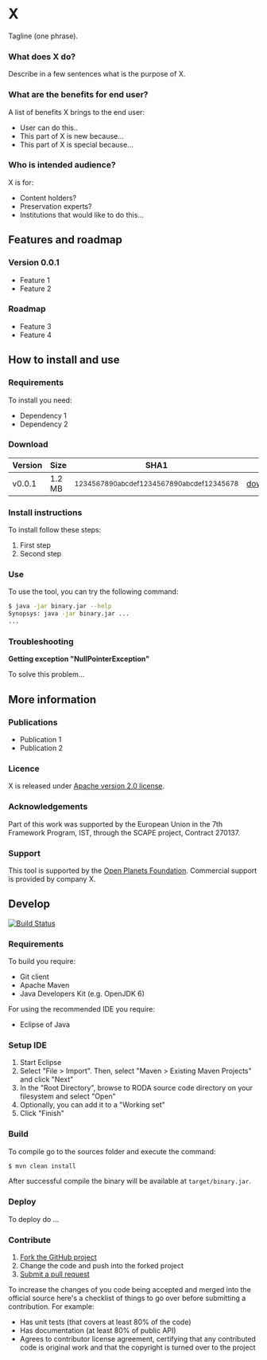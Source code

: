 # X

Tagline (one phrase).

### What does X do?

Describe in a few sentences what is the purpose of X.

### What are the benefits for end user?

A list of benefits X brings to the end user:

* User can do this..
* This part of X is new because...
* This part of X is special because...

### Who is intended audience?

X is for:

* Content holders?
* Preservation experts?
* Institutions that would like to do this...

## Features and roadmap

### Version 0.0.1

* Feature 1
* Feature 2

### Roadmap

* Feature 3
* Feature 4

## How to install and use

### Requirements

To install you need:

* Dependency 1
* Dependency 2

### Download

| Version | Size   | SHA1                                                    |                      |
|---------|--------|---------------------------------------------------------|----------------------|
| v0.0.1  | 1.2 MB | <small>1234567890abcdef1234567890abcdef12345678</small> |[download](binary.jar)|


### Install instructions

To install follow these steps:

1. First step
2. Second step

### Use

To use the tool, you can try the following command:
```bash
$ java -jar binary.jar --help
Synopsys: java -jar binary.jar ...
...
```

### Troubleshooting

**Getting exception "NullPointerException"**

To solve this problem...


## More information

### Publications

* Publication 1
* Publication 2

### Licence

X is released under [Apache version 2.0 license](LICENSE.txt).

### Acknowledgements

Part of this work was supported by the European Union in the 7th Framework Program, IST, through the SCAPE project, Contract 270137.

### Support

This tool is supported by the [Open Planets Foundation](http://www.openplanetsfoundation.org). Commercial support is provided by company X.

## Develop

[![Build Status](https://travis-ci.org/openplanets/scape.png)](https://travis-ci.org/openplanets/scape)

### Requirements

To build you require:

* Git client
* Apache Maven
* Java Developers Kit (e.g. OpenJDK 6)

For using the recommended IDE you require:

* Eclipse of Java

### Setup IDE

1. Start Eclipse
2. Select "File > Import". Then, select "Maven > Existing Maven Projects" and click "Next"
3. In the "Root Directory", browse to RODA source code directory on your filesystem and select "Open"
4. Optionally, you can add it to a "Working set"
5. Click "Finish"

### Build

To compile go to the sources folder and execute the command:

```bash
$ mvn clean install
```

After successful compile the binary will be available at `target/binary.jar`.

### Deploy

To deploy do ...

### Contribute

1. [Fork the GitHub project](https://help.github.com/articles/fork-a-repo)
2. Change the code and push into the forked project
3. [Submit a pull request](https://help.github.com/articles/using-pull-requests)

To increase the changes of you code being accepted and merged into the official source here's a checklist of things to go over before submitting a contribution. For example:

* Has unit tests (that covers at least 80% of the code)
* Has documentation (at least 80% of public API)
* Agrees to contributor license agreement, certifying that any contributed code is original work and that the copyright is turned over to the project
